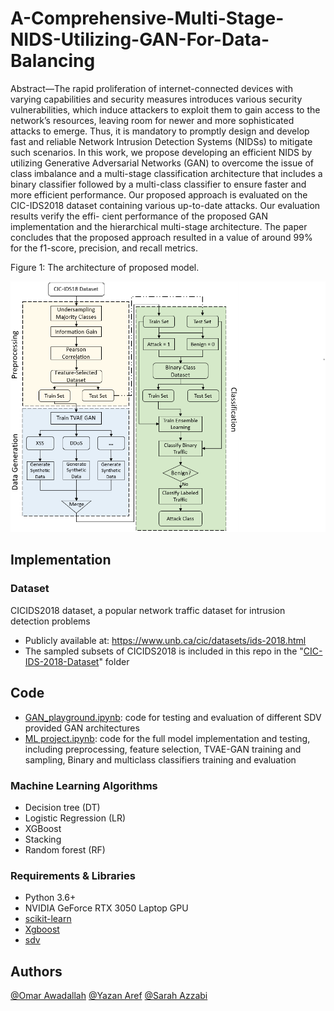 # A-Comprehensive-Multi-Stage-NIDS-Utilizing-GAN-For-Data-Balancing

Abstract—The rapid proliferation of internet-connected
devices with varying capabilities and security measures
introduces various security vulnerabilities, which induce
attackers to exploit them to gain access to the network’s
resources, leaving room for newer and more sophisticated
attacks to emerge. Thus, it is mandatory to promptly
design and develop fast and reliable Network Intrusion
Detection Systems (NIDSs) to mitigate such scenarios.
In this work, we propose developing an efficient NIDS
by utilizing Generative Adversarial Networks (GAN) to
overcome the issue of class imbalance and a multi-stage
classification architecture that includes a binary classifier
followed by a multi-class classifier to ensure faster and
more efficient performance. Our proposed approach is
evaluated on the CIC-IDS2018 dataset containing various
up-to-date attacks. Our evaluation results verify the effi-
cient performance of the proposed GAN implementation
and the hierarchical multi-stage architecture. The paper
concludes that the proposed approach resulted in a value of
around 99% for the f1-score, precision, and recall metrics.

<p align="left">Figure 1: The architecture of proposed model.</p>
<p align="center">
<img src="Architecture.png" width=900/>
</p>


## Implementation 
### Dataset 
CICIDS2018 dataset, a popular network traffic dataset for intrusion detection problems
* Publicly available at: https://www.unb.ca/cic/datasets/ids-2018.html  
* The sampled subsets of CICIDS2018 is included in this repo in the "[CIC-IDS-2018-Dataset](https://github.com/sarahazzabi/A-Comprehensive-Multi-Stage-NIDS-Utilizing-GAN-For-Data-Balancing/tree/main/CIC-IDS-2018-Dataset)" folder

## Code
* [GAN_playground.ipynb](https://github.com/sarahazzabi/A-Comprehensive-Multi-Stage-NIDS-Utilizing-GAN-For-Data-Balancing/blob/main/GAN_playground.ipynb): code for testing and evaluation of different SDV provided GAN architectures 
* [ML project.ipynb](https://github.com/sarahazzabi/A-Comprehensive-Multi-Stage-NIDS-Utilizing-GAN-For-Data-Balancing/blob/main/ML%20project.ipynb): code for the full model implementation and testing, including preprocessing, feature selection, TVAE-GAN training and sampling, Binary and multiclass classifiers training and evaluation

### Machine Learning Algorithms 
* Decision tree (DT)
* Logistic Regression (LR)
* XGBoost  
* Stacking
* Random forest (RF)

### Requirements & Libraries  
* Python 3.6+ 
* NVIDIA GeForce RTX 3050 Laptop GPU
* [scikit-learn](https://scikit-learn.org/stable/)  
* [Xgboost](https://xgboost.readthedocs.io/en/latest/python/python_intro.html)
* [sdv](https://sdv.dev/SDV/) 

## Authors
 
[@Omar Awadallah](https://www.linkedin.com/in/omar-awadallah-852b841a1)
[@Yazan Aref](https://ae.linkedin.com/in/yazan-aref-467a1517b)
[@Sarah Azzabi](https://ca.linkedin.com/in/sarah-issa-azzabi)


